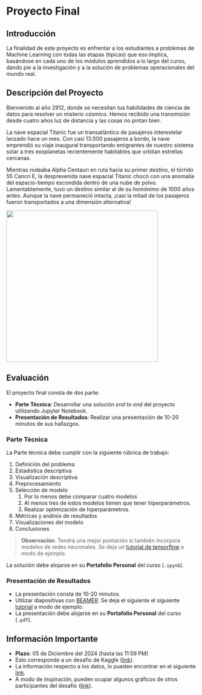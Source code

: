 # Proyecto Final

## Introducción

La finalidad de este proyecto es enfrentar a los estudiantes a
problemas de Machine Learning con todas las etapas (típicas) que eso implica,
basándose en cada uno de los módulos aprendidos a lo largo del curso, dando pie
a la investigación y a la solución de problemas operacionales del mundo real.

## Descripción del Proyecto

Bienvenido al año 2912, donde se necesitan tus habilidades de ciencia de datos
para resolver un misterio cósmico. Hemos recibido una
transmisión desde cuatro años luz de distancia y las cosas no pintan bien.

La nave espacial Titanic fue un transatlántico de
pasajeros interestelar lanzado hace un mes.
Con casi 13.000 pasajeros a bordo, la nave emprendió
su viaje inaugural transportando emigrantes de nuestro
sistema solar a tres exoplanetas recientemente habitables
que orbitan estrellas cercanas.

Mientras rodeaba Alpha Centauri en ruta hacia su primer destino,
el tórrido 55 Cancri E, la desprevenida nave espacial Titanic chocó con una
anomalía del espacio-tiempo escondida dentro de una nube de polvo. Lamentablemente,
tuvo un destino similar al de su homónimo de 1000 años antes. Aunque la nave permaneció
intacta, ¡casi la mitad de los pasajeros fueron transportados a una dimensión alternativa!

<img src="https://storage.googleapis.com/kaggle-media/competitions/Spaceship%20Titanic/joel-filipe-QwoNAhbmLLo-unsplash.jpg" width = "400" align="center"/>

## Evaluación

El proyecto final consta de dos parte:

* **Parte Técnica**: Desarrollar una solución *end to end* del proyecto utilizando Jupyter Notebook.
* **Presentación de Resultados**: Realizar una presentación de 10-20 minutos de sus hallazgos.


### Parte Técnica

La Parte técnica debe cumplir con la siguiente rúbrica de trabajo:

1. Definición del problema
2. Estadística descriptiva
3. Visualización descriptiva
4. Preprocesamiento
5. Selección de modelo
    1. Por lo menos debe comparar cuatro modelos
    2. Al menos tres de estos modelos tienen que tener hiperparámetros.
    3. Realizar optimización de hiperparámetros.
6. Métricas y análisis de resultados
7. Visualizaciones del modelo
8. Conclusiones

> **Observación**: Tendrá una mejor puntación si también incorpora modelos de redes neuronales. Se deja un [tutorial de tensorflow](https://www.tensorflow.org/tutorials?hl=es-419) a modo de ejemplo.

La solución debe alojarse en su **Portafolio Personal** del curso (`.ipynb`).

### Presentación de Resultados

* La presentación consta de 10-20 minutos.
* Utilizar diapositivas con [BEAMER](https://www.dropbox.com/s/ol38qwzacgwzud7/Beamer.rar). Se deja el siguiente el siguiente [tutorial](https://www.youtube.com/watch?v=rx7wwtmFlD8&t=792s&ab_channel=Dr.TreforBazett) a modo de ejemplo.
* La presentación debe alojarse en su **Portafolio Personal** del curso (`.pdf`).




## Información Importante

* **Plazo**: 05 de Diciembre del 2024 (hasta las 11:59 PM)
* Esto corresponde a un desafio de Kaggle ([link](https://www.kaggle.com/competitions/spaceship-titanic/)).
* La información respecto a los datos, lo pueden encontrar en el siguiente [link](https://www.kaggle.com/competitions/spaceship-titanic/data).
* A modo de inspiración, pueden ocupar algunos gráficos de otros participantes del desafío ([link](https://www.kaggle.com/competitions/spaceship-titanic/code)).
